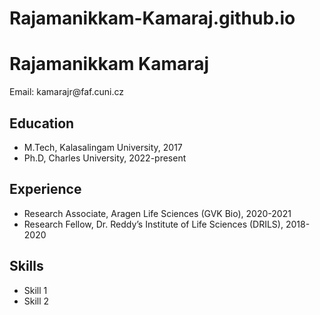 # Rajamanikkam-Kamaraj.github.io
<html>
  <head>
    <title>My CV</title>
  </head>
  <body>
    <h1>Rajamanikkam Kamaraj</h1>
    <p>Email: kamarajr@faf.cuni.cz</p>
    <h2>Education</h2>
    <ul>
      <li>M.Tech, Kalasalingam University, 2017</li>
      <li>Ph.D, Charles University, 2022-present</li>
    </ul>
    <h2>Experience</h2>
    <ul>
      <li>Research Associate, Aragen Life Sciences (GVK Bio), 2020-2021</li>
      <li>Research Fellow, Dr. Reddy’s Institute of Life Sciences (DRILS), 2018-2020</li>
    </ul>
    <h2>Skills</h2>
    <ul>
      <li>Skill 1</li>
      <li>Skill 2</li>
    </ul>
  </body>
</html>
